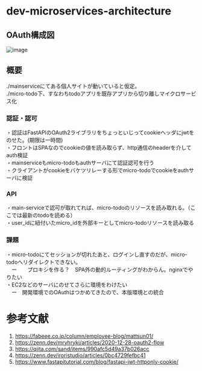 # dev-microservices-architecture

## OAuth構成図  

![image](https://user-images.githubusercontent.com/79680980/206892749-ff7004ef-68fb-4f2a-9b5e-7b79e1de8950.png)


## 概要
./mainserviceにてある個人サイトが動いていると仮定。  
./micro-todo下、すなわちtodoアプリを既存アプリから切り離しマイクロサービス化  

### 認証・認可
・認証はFastAPIのOAuth2ライブラリをちょっといじってcookieヘッダにjwtをのせた。(期限は一時間)  
・フロントはSPAなのでcookieの値を読み取らず、http通信のheaderを介してauth検証  
・mainserviceもmicro-todoもauthサーバにて認証認可を行う  
・クライアントがcookieをバケツリレーする形でmicro-todoでcookieをauthサーバに検証  

### API
・main-serviceで認可が取れてれば、micro-todoのリソースを読み取れる。（ここでは最新のtodoを読める）  
・user_idに紐付いたmicro_idを外部キーとしてmicro-todoリソースを読み取る

### 課題
・micro-todoにてセッションが切れたあと、ログインし直すのだが、micro-todoへリダイレクトできない。  
　ー　　プロキシを作る？　SPA外の動的ルーティングがわからん。nginxでやりたい  
・EC2などのサーバにのせてさらに環境をわけたい  
　ー　開発環境でのOAuthはつかめてきたので、本版環境との統合  

# 参考文献
1. https://fabeee.co.jp/column/employee-blog/mattsun01/
2. https://zenn.dev/mryhryki/articles/2020-12-28-oauth2-flow
3. https://qiita.com/sand/items/990afc5d49a37b026acc
4. https://zenn.dev/iroristudio/articles/0bc4729fefbc41
5. https://www.fastapitutorial.com/blog/fastapi-jwt-httponly-cookie/
